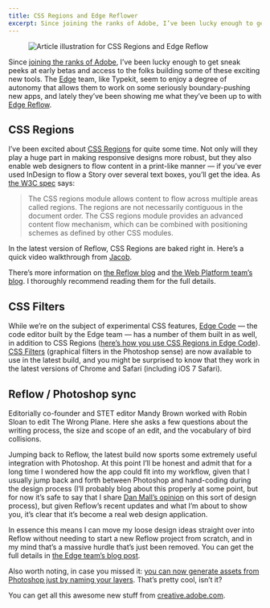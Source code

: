 ```yaml
---
title: CSS Regions and Edge Reflower
excerpt: Since joining the ranks of Adobe, I’ve been lucky enough to get sneak peeks at early betas and access to the folks building some of these exciting new tools.
---
```

<figure>
	<img src="http://elliotjaystocks.com/assets/52456837c0d7cd34fe000336/article_regions_reflow.png" alt="Article illustration for CSS Regions and Edge Reflow">
</figure>

<p>Since <a href="http://elliotjaystocks.com/blog/hello-typekit/">joining the ranks of Adobe</a>, I’ve been lucky enough to get sneak peeks at early betas and access to the folks building some of these exciting new tools. The <a href="http://html.adobe.com/edge/">Edge</a> team, like Typekit, seem to enjoy a degree of autonomy that allows them to work on some seriously boundary-pushing new apps, and lately they’ve been showing me what they’ve been up to with <a href="http://html.adobe.com/edge/reflow/">Edge Reflow</a>.</p>
<h2><span class="caps">CSS</span> Regions</h2>
<p>I’ve been excited about <a href="http://html.adobe.com/webplatform/layout/regions/"><span class="caps">CSS</span> Regions</a> for quite some time. Not only will they play a huge part in making responsive designs more robust, but they also enable web designers to flow content in a print-like manner — if you’ve ever used InDesign to flow a Story over several text boxes, you’ll get the idea. As <a href="http://dev.w3.org/csswg/css-regions/">the W3C spec</a> says:</p>
<blockquote><p>The <span class="caps">CSS</span> regions module allows content to flow across multiple areas called regions. The regions are not necessarily contiguous in the document order. The <span class="caps">CSS</span> regions module provides an advanced content flow mechanism, which can be combined with positioning schemes as defined by other <span class="caps">CSS</span> modules.</p></blockquote>
<p>In the latest version of Reflow, <span class="caps">CSS</span> Regions are baked right in. Here’s a quick video walkthrough from <a href="http://twitter.com/jacobsurber">Jacob</a>.</p>

<p>There’s more information on <a href="http://blogs.adobe.com/edgereflow/2013/09/24/the-future-of-responsive-layouts-is-here/">the Reflow blog</a> and <a href="http://blogs.adobe.com/webplatform/2013/09/23/design-next-generation-responsive-designs-for-ios7-with-edge-reflow-cc-and-css-regions-a-story-of-collaboration/">the Web Platform team’s blog</a>. I thoroughly recommend reading them for the full details.</p>
<h2><span class="caps">CSS</span> Filters</h2>
<p>While we’re on the subject of experimental <span class="caps">CSS</span> features, <a href="http://html.adobe.com/edge/code/">Edge Code</a> — the code editor built by the Edge team — has a number of them built in as well, in addition to <span class="caps">CSS</span> Regions (<a href="http://blogs.adobe.com/edgecode/2013/09/24/edge-code-supports-css-regions/">here’s how you use <span class="caps">CSS</span> Regions in Edge Code</a>). <a href="http://html.adobe.com/webplatform/graphics/customfilters/"><span class="caps">CSS</span> Filters</a> (graphical filters in the Photoshop sense) are now available to use in the latest build, and you might be surprised to know that they work in the latest versions of Chrome and Safari (including iOS 7 Safari).</p>
<h2>Reflow / Photoshop sync</h2>
<p class="note left">Editorially co-founder and STET editor Mandy Brown worked with Robin Sloan to edit The Wrong Plane. Here she asks a few questions about the writing process, the size and scope of an edit, and the vocabulary of bird collisions.</p>
<p>Jumping back to Reflow, the latest build now sports some extremely useful integration with Photoshop. At this point I’ll be honest and admit that for a long time I wondered how the app could fit into my workflow, given that I usually jump back and forth between Photoshop and hand-coding during the design process (I’ll probably blog about this properly at some point, but for now it’s safe to say that I share <a href="http://danielmall.com/articles/the-post-psd-era/">Dan Mall’s opinion</a> on this sort of design process), but given Reflow’s recent updates and what I’m about to show you, it’s clear that it’s become a real web design application.</p>

<p>In essence this means I can move my loose design ideas straight over into Reflow without needing to start a new Reflow project from scratch, and in my mind that’s a massive hurdle that’s just been removed. You can get the full details in <a href="http://blogs.adobe.com/edgereflow/2013/09/09/photoshop-reflow/">the Edge team’s blog post</a>.</p>
<p>Also worth noting, in case you missed it: <a href="http://blogs.adobe.com/photoshopdotcom/2013/09/introducing-adobe-generator-for-photoshop-cc.html">you can now generate assets from Photoshop just by naming your layers</a>. That’s pretty cool, isn’t it?</p>
<p>You can get all this awesome new stuff from <a href="http://creative.adobe.com/">creative.adobe.com</a>.</p>
